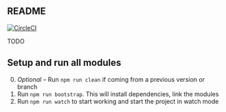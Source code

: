 ## README

[![CircleCI](https://circleci.com/gh/botpress/botpress-xx.svg?style=svg&circle-token=68a1ae3939b5fd25b4af09a36a9ef9c6c10ef570)](https://circleci.com/gh/botpress/botpress-xx)

TODO

## Setup and run all modules

0. _Optional_ – Run `npm run clean` if coming from a previous version or branch
1. Run `npm run bootstrap`. This will install dependencies, link the modules
1. Run `npm run watch` to start working and start the project in watch mode
